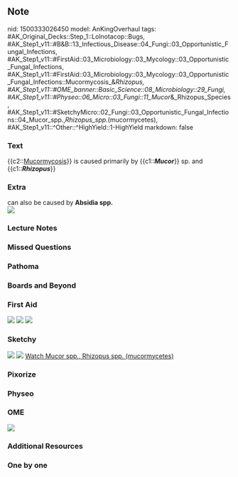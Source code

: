 ## Note
nid: 1500333026450
model: AnKingOverhaul
tags: #AK_Original_Decks::Step_1::Lolnotacop::Bugs, #AK_Step1_v11::#B&B::13_Infectious_Disease::04_Fungi::03_Opportunistic_Fungal_Infections, #AK_Step1_v11::#FirstAid::03_Microbiology::03_Mycology::03_Opportunistic_Fungal_Infections, #AK_Step1_v11::#FirstAid::03_Microbiology::03_Mycology::03_Opportunistic_Fungal_Infections::Mucormycosis_&_Rhizopus, #AK_Step1_v11::#OME_banner::Basic_Science::08_Microbiology::29_Fungi, #AK_Step1_v11::#Physeo::06_Micro::03_Fungi::11_Mucor_&_Rhizopus_Species, #AK_Step1_v11::#SketchyMicro::02_Fungi::03_Opportunistic_Fungal_Infections::04_Mucor_spp.,_Rhizopus_spp._(mucormycetes), #AK_Step1_v11::^Other::^HighYield::1-HighYield
markdown: false

### Text
{{c2::<u>Mucormycosis</u>}} is caused primarily by
{{c1::<i><b>Mucor</b></i>}} sp. and {{c1::<i><b>Rhizopus</b></i>}}

### Extra
<div>
  can also be caused by <b>Absidia spp.</b>
</div><img src="paste-2010044694934.jpg">

### Lecture Notes


### Missed Questions


### Pathoma


### Boards and Beyond


### First Aid
<img src="tmpukx5pfcw.png"> <img src="tmps8v1j05f.png"> <img src=
"tmp9o7ol2gu.png">

### Sketchy
<img src="paste-470758480412675.jpg"> <img src=
"paste-143d5cb543d2add6db3593eec59bb52229df0f1c.png"> <a href=
"https://dashboard.sketchy.com/study/medical/courses/medical-microbiology/units/medical-microbiology-fungi/videos/medical-microbiology-fungi-opportunistic-fungal-infections-mucor-spp-rhizopus-spp-mucormycetes?utm_source=anki&utm_medium=partnership&utm_campaign=february_update&utm_content=medical">
Watch Mucor spp., Rhizopus spp. (mucormycetes)</a>

### Pixorize


### Physeo


### OME
<div class="ome-widget">
  <a href=
  "https://onlinemeded.org/spa/microbiology/fungi/acquire?ref=anki">
  <img src="_OME_AnkiFlashcards_Lesson_6.png"></a>
</div>

### Additional Resources


### One by one

